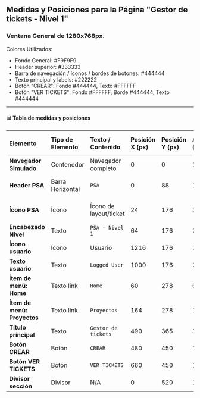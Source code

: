 ## Medidas y Posiciones para la Página "Gestor de tickets - Nivel 1"

### Ventana General de 1280x768px.

Colores Utilizados:

- Fondo General: #F9F9F9
- Header superior: #333333
- Barra de navegación / íconos / bordes de botones: #444444
- Texto principal y labels: #222222
- Botón "CREAR": Fondo #444444, Texto #FFFFFF
- Botón "VER TICKETS": Fondo #FFFFFF, Borde #444444, Texto #444444

---

#### 📊 Tabla de medidas y posiciones

| Elemento                    | Tipo de Elemento | Texto / Contenido      | Posición X (px) | Posición Y (px) | Ancho (px) | Alto (px) | Borde Radio (px) | Color Fondo | Color Texto | Fuente / Estilo        |
| :-------------------------- | :--------------- | :--------------------- | :-------------- | :-------------- | :--------- | :-------- | :--------------- | :---------- | :---------- | :--------------------- |
| **Navegador Simulado**      | Contenedor       | Navegador completo     | 0               | 0               | 1280       | 88        | 12 arriba        | `#DDDDDD`   | N/A         | N/A                    |
| **Header PSA**              | Barra Horizontal | `PSA`                  | 0               | 88              | 1280       | 48        | 0                | `#333333`   | `#FFFFFF`   | 20px, bold, centrado   |
| **Ícono PSA**               | Ícono            | Ícono de layout/ticket | 24              | 176             | 36         | 36        | N/A              | N/A         | `#444444`   | Icono Material (solid) |
| **Encabezado Nivel**        | Texto            | `PSA - Nivel 1`        | 64              | 176             | 240        | 32        | 0                | N/A         | `#222222`   | 32px, bold             |
| **Ícono usuario**           | Ícono            | Usuario                | 1216            | 176             | 36         | 36        | 12               | N/A         | `#444444`   | Icono Material         |
| **Texto usuario**           | Texto            | `Logged User`          | 1000            | 176             | 200        | 40        | 0                | N/A         | `#444444`   | 32px                   |
| **Ítem de menú: Home**      | Texto link       | `Home`                 | 60              | 278             | 64         | 36        | 0                | N/A         | `#444444`   | 24px                   |
| **Ítem de menú: Proyectos** | Texto link       | `Proyectos`            | 164             | 278             | 120        | 36        | 0                | N/A         | `#444444`   | 24px                   |
| **Título principal**        | Texto            | `Gestor de tickets`    | 490             | 365             | 300        | 36        | 0                | N/A         | `#222222`   | 40px, bold             |
| **Botón CREAR**             | Botón            | `CREAR`                | 480             | 450             | 160        | 48        | 8                | `#444444`   | `#FFFFFF`   | 16px, bold             |
| **Botón VER TICKETS**       | Botón            | `VER TICKETS`          | 660             | 450             | 160        | 48        | 8                | `#FFFFFF`   | `#444444`   | 16px, bold             |
| **Divisor sección**         | Divisor          | N/A                    | 0               | 520             | 1280       |
